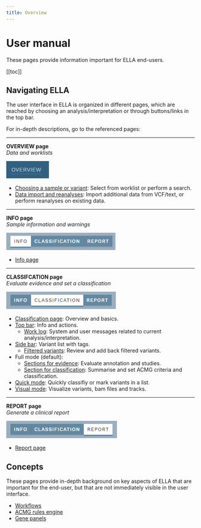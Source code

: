 ```yaml
---
title: Overview
---
```


# User manual

These pages provide information important for ELLA end-users. 

[[toc]]

## Navigating ELLA

The user interface in ELLA is organized in different pages, which are reached by choosing an analysis/interpretation or through buttons/links in the top bar. 

For in-depth descriptions, go to the referenced pages:

<hr>

**OVERVIEW page**  
*Data and worklists*

<img src="./img/overview_btn.png">

- [Choosing a sample or variant](/manual/choosing-sample-variant.md): Select from worklist or perform a search.
- [Data import and reanalyses](/manual/data-import-reanalyses.md): Import additional data from VCF/text, or perform reanalyses on existing data.

<hr>	  
	  
**INFO page**  
*Sample information and warnings*

<img src="./img/nav_info_btn.png">

- [Info page](/manual/info-page.html)

<hr>

**CLASSIFCATION page**  
*Evaluate evidence and set a classification*

<img src="./img/nav_classification_btn.png">

- [Classification page](/manual/classification-page.html): Overview and basics.
- [Top bar](/manual/top-bar.html): Info and actions.
    - [Work log](/manual/worklog.html): System and user messages related to current analysis/interpretation.
- [Side bar](/manual/side-bar.html): Variant list with tags.
    - [Filtered variants](/manual/filtered-variants.html): Review and add back filtered variants.
- Full mode (default): 
    - [Sections for evidence](/manual/evidence-sections.html): Evaluate annotation and studies.
    - [Section for classification](/manual/classification-section.html): Summarise and set ACMG criteria and classification.
- [Quick mode](/manual/quick-classification.md): Quickly classifiy or mark variants in a list.
- [Visual mode](/manual/visual.html): Visualize variants, bam files and tracks.
  	  
<hr>	

**REPORT page**  
*Generate a clinical report*

<img src="./img/nav_report_btn.png">

- [Report page](/manual/report-page.html) 

## Concepts

These pages provide in-depth background on key aspects of ELLA that are important for the end-user, but that are not immediately visible in the user interface.

- [Workflows](/manual/workflows.html)
- [ACMG rules engine](/manual/acmg-rule-engine.html)
- [Gene panels](/manual/gene-panels.html)